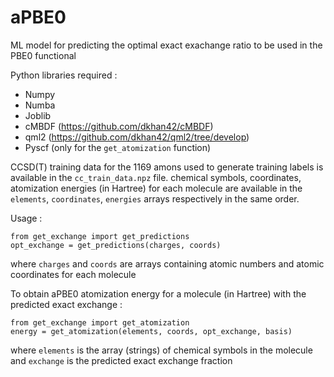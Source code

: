 # aPBE0
ML model for predicting the optimal exact exachange ratio to be used in the PBE0 functional

Python libraries required : 
* Numpy
* Numba
* Joblib
* cMBDF (https://github.com/dkhan42/cMBDF)
* qml2 (https://github.com/dkhan42/qml2/tree/develop)
* Pyscf (only for the `get_atomization` function)

CCSD(T) training data for the 1169 amons used to generate training labels is available in the `cc_train_data.npz` file.
chemical symbols, coordinates, atomization energies (in Hartree) for each molecule are available in the `elements`, `coordinates`, `energies` arrays respectively in the same order.

Usage :

```
from get_exchange import get_predictions
opt_exchange = get_predictions(charges, coords)
```
where `charges` and `coords` are arrays containing atomic numbers and atomic coordinates for each molecule

To obtain aPBE0 atomization energy for a molecule (in Hartree) with the predicted exact exchange :

```
from get_exchange import get_atomization
energy = get_atomization(elements, coords, opt_exchange, basis)
```

where `elements` is the array (strings) of chemical symbols in the molecule and `exchange` is the predicted exact exchange fraction 
